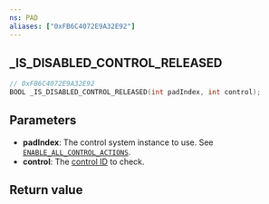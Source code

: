 ```yaml
---
ns: PAD
aliases: ["0xFB6C4072E9A32E92"]
---
```

## _IS_DISABLED_CONTROL_RELEASED

```c
// 0xFB6C4072E9A32E92
BOOL _IS_DISABLED_CONTROL_RELEASED(int padIndex, int control);
```

## Parameters
* **padIndex**: The control system instance to use. See [`ENABLE_ALL_CONTROL_ACTIONS`](#_0xA5FFE9B05F199DE7).
* **control**: The [control ID](https://docs.fivem.net/docs/game-references/controls/#controls) to check.

## Return value
